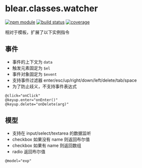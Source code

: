 # blear.classes.watcher

[![npm module][npm-img]][npm-url]
[![build status][travis-img]][travis-url]
[![coverage][coveralls-img]][coveralls-url]

[travis-img]: https://img.shields.io/travis/blearjs/blear.classes.watcher/master.svg?maxAge=2592000&style=flat-square
[travis-url]: https://travis-ci.org/blearjs/blear.classes.watcher

[npm-img]: https://img.shields.io/npm/v/blear.classes.watcher.svg?maxAge=2592000&style=flat-square
[npm-url]: https://www.npmjs.com/package/blear.classes.watcher

[coveralls-img]: https://img.shields.io/coveralls/blearjs/blear.classes.watcher/master.svg?maxAge=2592000&style=flat-square
[coveralls-url]: https://coveralls.io/github/blearjs/blear.classes.watcher?branch=master

相对于模板，扩展了以下实例指令

## 事件
- 事件的上下文为 `data`
- 触发元素固定为 `$el`
- 事件对象固定为 `$event`
- 支持事件过滤器 enter/esc/up/right/down/left/delete/tab/space
- 为了防止歧义，不支持事件表达式

```
@click="onClick"
@keyup.enter="onEnter()"
@keyup.delete="onDelete(arg)"
```

## 模型
- 支持在 input/select/textarea 的数据监听
- checkbox 如果没有 name 则返回布尔值
- checkbox 如果有 name 则返回数组
- radio 返回布尔值
```
@model="exp"
```
